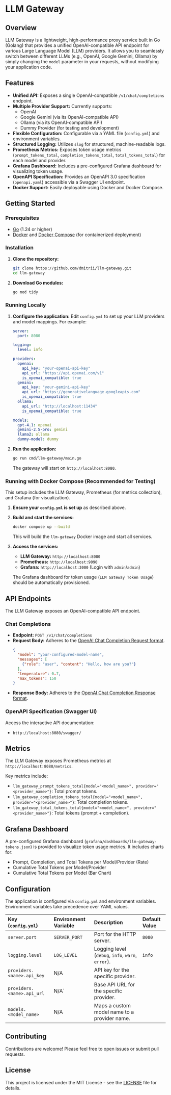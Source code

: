 # LLM Gateway

## Overview

LLM Gateway is a lightweight, high-performance proxy service built in Go (Golang) that provides a unified OpenAI-compatible API endpoint for various Large Language Model (LLM) providers. It allows you to seamlessly switch between different LLMs (e.g., OpenAI, Google Gemini, Ollama) by simply changing the `model` parameter in your requests, without modifying your application code.

## Features

*   **Unified API:** Exposes a single OpenAI-compatible `/v1/chat/completions` endpoint.
*   **Multiple Provider Support:** Currently supports:
    *   OpenAI
    *   Google Gemini (via its OpenAI-compatible API)
    *   Ollama (via its OpenAI-compatible API)
    *   Dummy Provider (for testing and development)
*   **Flexible Configuration:** Configurable via a YAML file (`config.yml`) and environment variables.
*   **Structured Logging:** Utilizes `slog` for structured, machine-readable logs.
*   **Prometheus Metrics:** Exposes token usage metrics (`prompt_tokens_total`, `completion_tokens_total`, `total_tokens_total`) for each model and provider.
*   **Grafana Dashboard:** Includes a pre-configured Grafana dashboard for visualizing token usage.
*   **OpenAPI Specification:** Provides an OpenAPI 3.0 specification (`openapi.yaml`) accessible via a Swagger UI endpoint.
*   **Docker Support:** Easily deployable using Docker and Docker Compose.

## Getting Started

### Prerequisites

*   [Go](https://golang.org/doc/install) (1.24 or higher)
*   [Docker](https://docs.docker.com/get-docker/) and [Docker Compose](https://docs.docker.com/compose/install/) (for containerized deployment)

### Installation

1.  **Clone the repository:**
    ```bash
    git clone https://github.com/dmitrii/llm-gateway.git
    cd llm-gateway
    ```
2.  **Download Go modules:**
    ```bash
    go mod tidy
    ```

### Running Locally

1.  **Configure the application:**
    Edit `config.yml` to set up your LLM providers and model mappings. For example:
    ```yaml
    server:
      port: 8080

    logging:
      level: info

    providers:
      openai:
        api_key: "your-openai-api-key"
        api_url: "https://api.openai.com/v1"
        is_openai_compatible: true
      gemini:
        api_key: "your-gemini-api-key"
        api_url: "https://generativelanguage.googleapis.com"
        is_openai_compatible: true
      ollama:
        api_url: "http://localhost:11434"
        is_openai_compatible: true

    models:
      gpt-4.1: openai
      gemini-2.5-pro: gemini
      llama2: ollama
      dummy-model: dummy
    ```

2.  **Run the application:**
    ```bash
    go run cmd/llm-gateway/main.go
    ```
    The gateway will start on `http://localhost:8080`.

### Running with Docker Compose (Recommended for Testing)

This setup includes the LLM Gateway, Prometheus (for metrics collection), and Grafana (for visualization).

1.  **Ensure your `config.yml` is set up** as described above.
2.  **Build and start the services:**
    ```bash
    docker compose up --build
    ```
    This will build the `llm-gateway` Docker image and start all services.

3.  **Access the services:**
    *   **LLM Gateway:** `http://localhost:8080`
    *   **Prometheus:** `http://localhost:9090`
    *   **Grafana:** `http://localhost:3000` (Login with `admin`/`admin`)

    The Grafana dashboard for token usage (`LLM Gateway Token Usage`) should be automatically provisioned.

## API Endpoints

The LLM Gateway exposes an OpenAI-compatible API endpoint.

### Chat Completions

*   **Endpoint:** `POST /v1/chat/completions`
*   **Request Body:** Adheres to the [OpenAI Chat Completion Request format](https://platform.openai.com/docs/api-reference/chat/create).
    ```json
    {
      "model": "your-configured-model-name",
      "messages": [
        {"role": "user", "content": "Hello, how are you?"}
      ],
      "temperature": 0.7,
      "max_tokens": 150
    }
    ```
*   **Response Body:** Adheres to the [OpenAI Chat Completion Response format](https://platform.openai.com/docs/api-reference/chat/object).

### OpenAPI Specification (Swagger UI)

Access the interactive API documentation:

*   `http://localhost:8080/swagger/`

## Metrics

The LLM Gateway exposes Prometheus metrics at `http://localhost:8080/metrics`.

Key metrics include:

*   `llm_gateway_prompt_tokens_total{model="<model_name>", provider="<provider_name>"}`: Total prompt tokens.
*   `llm_gateway_completion_tokens_total{model="<model_name>", provider="<provider_name>"}`: Total completion tokens.
*   `llm_gateway_total_tokens_total{model="<model_name>", provider="<provider_name>"}`: Total tokens (prompt + completion).

## Grafana Dashboard

A pre-configured Grafana dashboard (`grafana/dashboards/llm-gateway-tokens.json`) is provided to visualize token usage metrics. It includes charts for:

*   Prompt, Completion, and Total Tokens per Model/Provider (Rate)
*   Cumulative Total Tokens per Model/Provider
*   Cumulative Total Tokens per Model (Bar Chart)

## Configuration

The application is configured via `config.yml` and environment variables. Environment variables take precedence over YAML values.

| Key (`config.yml`) | Environment Variable | Description                                     | Default Value |
| :----------------- | :------------------- | :---------------------------------------------- | :------------ |
| `server.port`      | `SERVER_PORT`        | Port for the HTTP server.                       | `8080`        |
| `logging.level`    | `LOG_LEVEL`          | Logging level (`debug`, `info`, `warn`, `error`). | `info`        |
| `providers.<name>.api_key` | N/A | API key for the specific provider.              |               |
| `providers.<name>.api_url` | N/A` | Base API URL for the specific provider.         |               |
| `models.<model_name>` | N/A | Maps a custom model name to a provider name.    |               |

## Contributing

Contributions are welcome! Please feel free to open issues or submit pull requests.

## License

This project is licensed under the MIT License - see the [LICENSE](https://github.com/dtunikov/llm-gateway/blob/main/LICENSE) file for details.